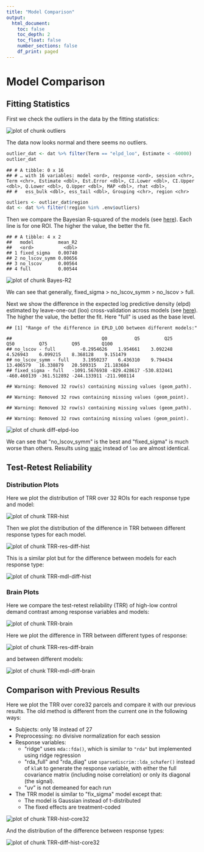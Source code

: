 ```yaml
---
title: "Model Comparison"
output: 
  html_document:
    toc: false
    toc_depth: 2
    toc_float: false
    number_sections: false
    df_print: paged
---
```




# Model Comparison

## Fitting Statistics

First we check the outliers in the data by the fitting statistics:

![plot of chunk outliers](figure/outliers-1.png)

The data now looks normal and there seems no outliers.


```r
outlier_dat <- dat %>% filter(Term == "elpd_loo", Estimate < -60000)
outlier_dat
```

```
## # A tibble: 0 x 16
## # … with 16 variables: model <ord>, response <ord>, session <chr>, Term <chr>, Estimate <dbl>, Est.Error <dbl>, CI.Lower <dbl>, CI.Upper <dbl>, Q.Lower <dbl>, Q.Upper <dbl>, MAP <dbl>, rhat <dbl>,
## #   ess_bulk <dbl>, ess_tail <dbl>, Grouping <chr>, region <chr>
```

```r
outliers <- outlier_dat$region
dat <- dat %>% filter(!region %in% .env$outliers)
```

Then we compare the Bayesian R-squared of the models (see [here](https://paul-buerkner.github.io/brms/reference/bayes_R2.brmsfit.html)). Each line is for one ROI. The higher the value, the better the fit.


```
## # A tibble: 4 x 2
##   model         mean_R2
##   <ord>           <dbl>
## 1 fixed_sigma   0.00740
## 2 no_lscov_symm 0.00656
## 3 no_lscov      0.00564
## 4 full          0.00544
```

![plot of chunk Bayes-R2](figure/Bayes-R2-1.png)

We can see that generally, fixed_sigma > no_lscov_symm > no_lscov > full.

Next we show the difference in the expected log predictive density (elpd) estimated by leave-one-out (loo) cross-validation across models (see [here](https://mc-stan.org/loo/reference/loo.html)). The higher the value, the better the fit. Here "full" is used as the base level.


```
## [1] "Range of the difference in EPLD_LOO between different models:"
```

```
##                                 Q0          Q5         Q25         Q50         Q75         Q95        Q100
## no_lscov - full         -0.2954626    1.954661    3.092248    4.526943    6.099215    8.368128    9.151479
## no_lscov_symm - full     3.1950237    6.436310    9.794434   13.406579   16.338879   20.509315   21.183684
## fixed_sigma - full   -1091.5676938 -829.428617 -530.832441 -460.460139 -361.512892 -244.133911 -211.908114
```

```
## Warning: Removed 32 row(s) containing missing values (geom_path).
```

```
## Warning: Removed 32 rows containing missing values (geom_point).
```

```
## Warning: Removed 32 row(s) containing missing values (geom_path).
```

```
## Warning: Removed 32 rows containing missing values (geom_point).
```

![plot of chunk diff-elpd-loo](figure/diff-elpd-loo-1.png)

We can see that "no_lscov_symm" is the best and "fixed_sigma" is much worse than others. Results using [waic](https://mc-stan.org/loo/reference/waic.html) instead of `loo` are almost identical.



## Test-Retest Reliability

### Distribution Plots

Here we plot the distribution of TRR over 32 ROIs for each response type and model:

![plot of chunk TRR-hist](figure/TRR-hist-1.png)

Then we plot the distribution of the difference in TRR between different response types for each model.

![plot of chunk TRR-res-diff-hist](figure/TRR-res-diff-hist-1.png)

This is a similar plot but for the difference between models for each response type:

![plot of chunk TRR-mdl-diff-hist](figure/TRR-mdl-diff-hist-1.png)

### Brain Plots

Here we compare the test-retest reliability (TRR) of high-low control demand contrast among response variables and models:

![plot of chunk TRR-brain](figure/TRR-brain-1.png)

Here we plot the difference in TRR between different types of response:

![plot of chunk TRR-res-diff-brain](figure/TRR-res-diff-brain-1.png)

and between different models:

![plot of chunk TRR-mdl-diff-brain](figure/TRR-mdl-diff-brain-1.png)

## Comparison with Previous Results

Here we plot the TRR over core32 parcels and compare it with our previous results. The old method is different from the current one in the following ways:

- Subjects: only 18 instead of 27
- Preprocessing: no divisive normalization for each session
- Response variables:
  - "ridge" uses `mda::fda()`, which is similar to `"rda"` but implemented using ridge regression
  - "rda_full" and "rda_diag" use `sparsediscrim::lda_schafer()` instead of `klaR` to generate the response variable, with either the full covariance matrix (including noise correlation) or only its diagonal (the signal).
  - "uv" is not demeaned for each run
- The TRR model is similar to "fix_sigma" model except that:
  - The model is Gaussian instead of t-distributed
  - The fixed effects are treatment-coded

![plot of chunk TRR-hist-core32](figure/TRR-hist-core32-1.png)

And the distribution of the difference between response types:

![plot of chunk TRR-diff-hist-core32](figure/TRR-diff-hist-core32-1.png)

